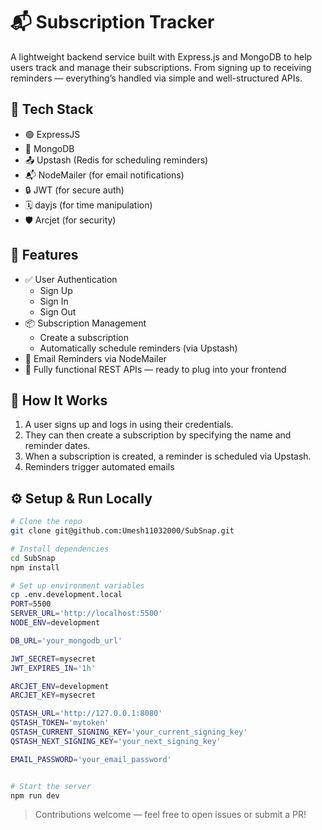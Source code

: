 # 📬 Subscription Tracker

A lightweight backend service built with Express.js and MongoDB to help users track and manage their subscriptions. From signing up to receiving reminders — everything’s handled via simple and well-structured APIs.

## 🔧 Tech Stack

- 🟢 ExpressJS
- 🍃 MongoDB
- 📤 Upstash (Redis for scheduling reminders)
- 📬 NodeMailer (for email notifications)
- 🔒 JWT (for secure auth)
- 🗓 dayjs (for time manipulation)
- 🛡 Arcjet (for security)

## 🚀 Features

- ✅ User Authentication
  - Sign Up
  - Sign In
  - Sign Out
- 📦 Subscription Management
  - Create a subscription
  - Automatically schedule reminders (via Upstash)
- 📧 Email Reminders via NodeMailer
- 📘 Fully functional REST APIs — ready to plug into your frontend

## 🔑 How It Works

1. A user signs up and logs in using their credentials.
2. They can then create a subscription by specifying the name and reminder dates.
3. When a subscription is created, a reminder is scheduled via Upstash.
4. Reminders trigger automated emails

## ⚙️ Setup & Run Locally

```bash
# Clone the repo
git clone git@github.com:Umesh11032000/SubSnap.git

# Install dependencies
cd SubSnap
npm install

# Set up environment variables
cp .env.development.local
PORT=5500
SERVER_URL='http://localhost:5500'
NODE_ENV=development

DB_URL='your_mongodb_url'

JWT_SECRET=mysecret
JWT_EXPIRES_IN='1h'

ARCJET_ENV=development
ARCJET_KEY=mysecret

QSTASH_URL='http://127.0.0.1:8080'
QSTASH_TOKEN='mytoken'
QSTASH_CURRENT_SIGNING_KEY='your_current_signing_key'
QSTASH_NEXT_SIGNING_KEY='your_next_signing_key'

EMAIL_PASSWORD='your_email_password'


# Start the server
npm run dev
````

> Contributions welcome — feel free to open issues or submit a PR!

